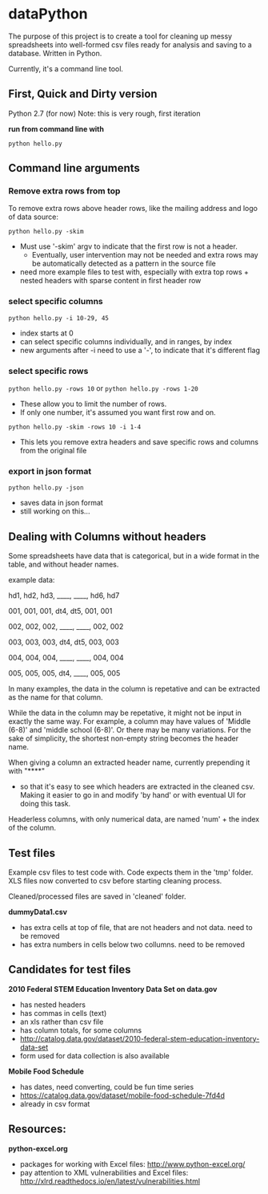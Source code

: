 # dataPython

The purpose of this project is to create a tool for cleaning up messy spreadsheets into well-formed csv files ready for analysis and saving to a database. Written in Python.

Currently, it's a command line tool.

## First, Quick and Dirty version
Python 2.7 (for now)
Note: this is very rough, first iteration

**run from command line with**

```python hello.py```

## Command line arguments

### Remove extra rows from top

To remove extra rows above header rows, like the mailing address and logo of data source:

```python hello.py -skim```

* Must use '-skim' argv to indicate that the first row is not a header. 
	* Eventually, user intervention may not be needed and extra rows may be automatically detected as a pattern in the source file
* need more example files to test with, especially with extra top rows + nested headers with sparse content in first header row


### select specific columns

```python hello.py -i 10-29, 45```

* index starts at 0 
* can select specific columns individually, and in ranges, by index
* new arguments after -i need to use a '-', to indicate that it's different flag

### select specific rows

```python hello.py -rows 10``` or ```python hello.py -rows 1-20```
* These allow you to limit the number of rows. 
* If only one number, it's assumed you want first row and on.

```python hello.py -skim -rows 10 -i 1-4```
* This lets you remove extra headers and save specific rows and columns from the original file


### export in json format

```python hello.py -json```
* saves data in json format
* still working on this...



## Dealing with Columns without headers

Some spreadsheets have data that is categorical, but in a wide format in the table, and without header names.

example data:

hd1, hd2, hd3, ____, ____, hd6, hd7

001, 001, 001, dt4, dt5, 001, 001

002, 002, 002, ____, ____, 002, 002

003, 003, 003, dt4, dt5, 003, 003

004, 004, 004, ____, ____, 004, 004

005, 005, 005, dt4, ____, 005, 005





In many examples, the data in the column is repetative and can be extracted as the name for that column.

While the data in the column may be repetative, it might not be input in exactly the same way. For example, a column may have values of 'Middle (6-8)' and 'middle school (6-8)'. Or there may be many variations. For the sake of simplicity, the shortest non-empty string becomes the header name. 


When giving a column an extracted header name, currently prepending it with "****" 
* so that it's easy to see which headers are extracted in the cleaned csv. Making it easier to go in and modify 'by hand' or with eventual UI for doing this task.

Headerless columns, with only numerical data, are named 'num' + the index of the column. 





## Test files
Example csv files to test code with. Code expects them in the 'tmp' folder.
XLS files now converted to csv before starting cleaning process.

Cleaned/processed files are saved in 'cleaned' folder.

**dummyData1.csv**
* has extra cells at top of file, that are not headers and not data. need to be removed
* has extra numbers in cells below two collumns. need to be removed 

## Candidates for test files
**2010 Federal STEM Education Inventory Data Set on data.gov**
* has nested headers
* has commas in cells (text)
* an xls rather than csv file
* has column totals, for some columns
* http://catalog.data.gov/dataset/2010-federal-stem-education-inventory-data-set
* form used for data collection is also available

**Mobile Food Schedule**
* has dates, need converting, could be fun time series
* https://catalog.data.gov/dataset/mobile-food-schedule-7fd4d
* already in csv format



## Resources:
**python-excel.org**
* packages for working with Excel files: http://www.python-excel.org/
* pay attention to XML vulnerabilities and Excel files: http://xlrd.readthedocs.io/en/latest/vulnerabilities.html


